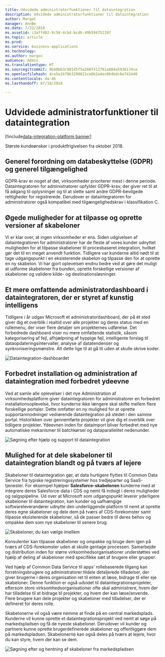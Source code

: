 ```yaml
---
title: Udvidede administratorfunktioner til dataintegration
description: Udvidede administratorfunktioner til dataintegration
author: MargoC
manager: AnnBe
ms.date: 7/22/2018
ms.assetid: c3affd82-9c58-4cbd-bcdb-49b594752397
ms.topic: article
ms.prod: 
ms.service: business-applications
ms.technology: 
ms.author: margoc
audience: Admin
ms.translationtype: HT
ms.sourcegitcommit: 0b40bb3c98145f5a260f412701a884a5936174ce
ms.openlocfilehash: 4ce5e1b70b3298621ce8b2a4ec064bdc6e742440
ms.contentlocale: da-dk
ms.lasthandoff: 07/18/2018

---
```

#  <a name="enhanced-administrator-capabilities-for-data-integration"></a>Udvidede administratorfunktioner til dataintegration

[!include[data-integration-platform banner](../includes/data-integration-platform.md)]




Største kundeønsker i produktfrigivelsen fra oktober 2018.

   ## <a name="general-data-protection-regulation-gdpr-and-accessibility-general"></a>Generel forordning om databeskyttelse (GDPR) og generel tilgængelighed
   
   GDPR-krav er noget af det, virksomheder prioriterer mest i denne periode. Dataintegratoren for administratorer opfylder GDPR-krav, der giver ret til at få adgang til oplysninger og til at slette samt andre GDPR-bevilgede rettigheder for registrerede.
Derudover er dataintegratoren for administratorer også kompatibel med tilgængelighedskrav i klassifikation C.

   ## <a name="improving-ability-to-customize-and-version-templates"></a>Øgede muligheder for at tilpasse og oprette versioner af skabeloner 
   
   Vi er klar over, at ingen virksomheder er ens. Siden udgivelsen af dataintegratoren for administratorer har de fleste af vores kunder udnyttet muligheden for at tilpasse skabeloner til procesbaseret integration, hvilket gør det til en meget anvendt funktion. Tidligere var kunderne altid nødt til at tage udgangspunkt i en eksisterende skabelon og tilpasse den for at oprette en ny skabelon. Vi har gjort oplevelsen endnu bedre ved at gøre det muligt at udforme skabeloner fra bunden, oprette forskellige versioner af skabeloner og validere kilde- og destinationsløsninger.

   ## <a name="a-richer-data-integrator-admin-dashboard-powered-by-ai"></a>Et mere omfattende administratordashboard i dataintegratoren, der er styret af kunstig intelligens
   
   Tidligere i år udgav Microsoft et administratordashboard, der på ét sted giver dig et overblik i realtid over alle projekter og deres status med en rullemenu, der viser flere detaljer om projekternes udførelse. Det forbedrede dashboard viser nu mere omfattende statistik, såsom kategorisering af fejl, afhjælpning af hyppige fejl, intelligente forslag til dataopdateringsintervaller, analyse af datatendenser og synkroniseringsmønstre. Alt dette lige til at gå til uden at skulle skrive koder.

   ![](media/data-integration-capability-admins-1.png "Dataintegration-dashboardet") <!-- picture -->


   ## <a name="improved-data-integration-setup-and-administration-experience-with-performance-improvements"></a>Forbedret installation og administration af dataintegration med forbedret ydeevne
   
   Ved at samle alle oplevelser i det nye Administration af virksomhedsplatform giver dataintegratoren for administratorer en forbedret installationsoplevelse, hvor kunderne ikke længere skal skifte mellem flere forskellige portaler. Dette omfatter en ny mulighed for at oprette supportanmodninger vedrørende dataintegration på stedet i den samme portal. Historikken over gennemførte projekter vil give dig et overblik over tidligere projekter. Ydeevnen inden for dataimport bliver forbedret med nye automatiske mekanismer til batchkørsel og dataparallelitet nedenunder.

   ![](media/data-integration-capability-admins-2.png "Søgning efter hjælp og support til dataintegration") <!-- picture -->

<a name="templates"></a>
   ## <a name="ability-to-share-data-integration-templates-within-and-across-tenants"></a>Mulighed for at dele skabeloner til dataintegration blandt og på tværs af lejere 
   
   Skabeloner til dataintegration gør, at data hurtigere flyttes til Common Data Service fra typiske registreringssystemer hos tredjeparter og SaaS-tjenester. For eksempel hjælper **Salesforce-skabelonen** kunderne med at integrere deres Salesforce-data i CDS og nemt få indsigt i deres muligheder og salgspipeline. Ud over at Microsoft som udgangspunkt leverer yderligere skabeloner til dataintegration, kan kunder og uafhængige softwareleverandører udnytte den underliggende platform til nemt at oprette deres egne skabeloner og dele dem på tværs af CDS-forekomster samt tilpasse eksisterende skabeloner, så de passer bedre til deres behov og ompakke dem som nye skabeloner til senere brug.

   ![](media/6-1.png "Skabeloner, du kan vælge imellem") <!-- picture -->


   Konsulenter kan tilpasse skabeloner og ompakke og bruge dem igen på tværs af CDS-forekomster uden at skulle gentage processen. Samarbejde og distribution inden for større virksomhedsorganisationer understøttes ved hjælp af deling af skabeloner med specifikke sæt af brugere eller grupper.

   Ved hjælp af Common Data Service til apps' rollebaserede tilgang kan forretningsbrugere og administratorer tildele detaljerede tilladelser, der giver brugerne i deres organisation ret til enten at læse, bidrage til eller eje skabeloner. Denne funktion er også udvidet til dataintegrationsprojekter, eftersom store virksomhedsorganisationer ofte skal administrere, hvem der har tilladelse til at bidrage til projekter, og hvem der kan læse/anvende. Flere brugere kan dele projekter og skabeloner med tilladelser, der er defineret for deres rolle.

   Skabelonerne vil også være nemme at finde på en central markedsplads.
Kunderne vil kunne oprette et dataintegrationsprojekt ved nemt at søge på markedspladsen og få de nyeste skabeloner. Derudover vil kunder og partnere kunne oprette brugerdefinerede skabeloner og offentliggøre dem på markedspladsen.
Skabelonerne kan også deles på tværs at lejere, hvor du kan styre, hvem der kan se dem.

   ![](media/6-2.png "Søgning efter og hentning af skabeloner fra markedspladsen") <!-- picture -->

